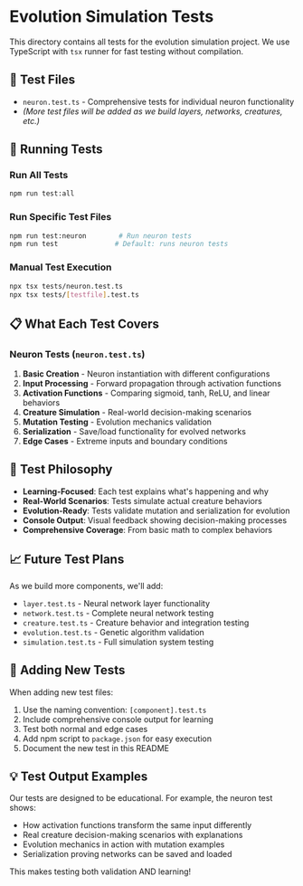 # Evolution Simulation Tests

This directory contains all tests for the evolution simulation project. We use TypeScript with `tsx` runner for fast testing without compilation.

## 🧪 Test Files

- `neuron.test.ts` - Comprehensive tests for individual neuron functionality
- _(More test files will be added as we build layers, networks, creatures, etc.)_

## 🚀 Running Tests

### Run All Tests

```bash
npm run test:all
```

### Run Specific Test Files

```bash
npm run test:neuron        # Run neuron tests
npm run test              # Default: runs neuron tests
```

### Manual Test Execution

```bash
npx tsx tests/neuron.test.ts
npx tsx tests/[testfile].test.ts
```

## 📋 What Each Test Covers

### Neuron Tests (`neuron.test.ts`)

1. **Basic Creation** - Neuron instantiation with different configurations
2. **Input Processing** - Forward propagation through activation functions
3. **Activation Functions** - Comparing sigmoid, tanh, ReLU, and linear behaviors
4. **Creature Simulation** - Real-world decision-making scenarios
5. **Mutation Testing** - Evolution mechanics validation
6. **Serialization** - Save/load functionality for evolved networks
7. **Edge Cases** - Extreme inputs and boundary conditions

## 🎯 Test Philosophy

- **Learning-Focused**: Each test explains what's happening and why
- **Real-World Scenarios**: Tests simulate actual creature behaviors
- **Evolution-Ready**: Tests validate mutation and serialization for evolution
- **Console Output**: Visual feedback showing decision-making processes
- **Comprehensive Coverage**: From basic math to complex behaviors

## 📈 Future Test Plans

As we build more components, we'll add:

- `layer.test.ts` - Neural network layer functionality
- `network.test.ts` - Complete neural network testing
- `creature.test.ts` - Creature behavior and integration testing
- `evolution.test.ts` - Genetic algorithm validation
- `simulation.test.ts` - Full simulation system testing

## 🔧 Adding New Tests

When adding new test files:

1. Use the naming convention: `[component].test.ts`
2. Include comprehensive console output for learning
3. Test both normal and edge cases
4. Add npm script to `package.json` for easy execution
5. Document the new test in this README

## 💡 Test Output Examples

Our tests are designed to be educational. For example, the neuron test shows:

- How activation functions transform the same input differently
- Real creature decision-making scenarios with explanations
- Evolution mechanics in action with mutation examples
- Serialization proving networks can be saved and loaded

This makes testing both validation AND learning!
